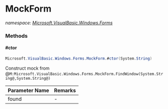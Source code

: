 ﻿# MockForm
_namespace: [Microsoft.VisualBasic.Windows.Forms](./index.md)_





### Methods

#### #ctor
```csharp
Microsoft.VisualBasic.Windows.Forms.MockForm.#ctor(System.String)
```
Construct mock from @``M:Microsoft.VisualBasic.Windows.Forms.MockForm.FindWindow(System.String@,System.String@)``

|Parameter Name|Remarks|
|--------------|-------|
|found|-|



